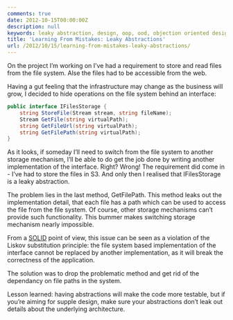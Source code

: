 ```yaml
---
comments: true
date: 2012-10-15T00:00:00Z
description: null
keywords: leaky abstraction, design, oop, ood, objection oriented design, code smell
title: 'Learning From Mistakes: Leaky Abstractions'
url: /2012/10/15/learning-from-mistakes-leaky-abstractions/
---
```


On the project I’m working on I’ve had a requirement to store and read files
from the file system. Alse the files had to be accessible from the web.

Having a gut feeling that the infrastructure may change as the business will
grow, I decided to hide operations on the file system behind an interface:
``` c#
public interface IFilesStorage {
    string StoreFile(Stream stream, string fileName);
    Stream GetFile(string virtualPath);
    string GetFileUrl(string virtualPath);
    string GetFilePath(string virtualPath);
}
```

As it looks, if someday I’ll need to switch from the file
system to another storage mechanism, I’ll be able to do get the
job done by writing another implementation of the interface.
Right? Wrong! The requirement did come in - I’ve had to store
the files in S3. And only then I realised that IFilesStorage is
a leaky abstraction.

<!--more-->

The problem lies in the last method, GetFilePath. This method
leaks out the implementation detail, that each file has a path
which can be used to access the file from the file system. Of
course, other storage mechanisms can’t provide such
functionality. This bummer makes switching storage mechanism
nearly impossible.

From a [SOLID](http://en.wikipedia.org/wiki/SOLID_%28object-oriented_design%29) point of view, this issue can be seen as a
violation of the Liskov substitution principle: the file system
based implementation of the interface cannot be replaced by
another implementation, as it will break the correctness of the
application.

The solution was to drop the problematic method and get rid of
the dependancy on file paths in the system.

Lesson learned: having abstractions will make the code more testable,
but if you’re aiming for supple design, make
sure your abstractions don’t leak out details about the
underlying architecture.
